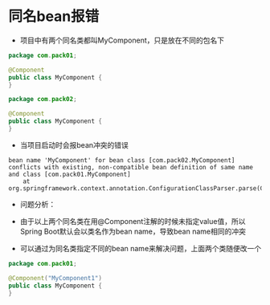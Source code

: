 # 同名bean报错

* 项目中有两个同名类都叫MyComponent，只是放在不同的包名下

```java
package com.pack01;

@Component
public class MyComponent {
}
```
```java
package com.pack02;

@Component
public class MyComponent {
}
```

* 当项目启动时会报bean冲突的错误

```text
bean name 'MyComponent' for bean class [com.pack02.MyComponent] conflicts with existing, non-compatible bean definition of same name and class [com.pack01.MyComponent]
	at org.springframework.context.annotation.ConfigurationClassParser.parse(ConfigurationClassParser.java:188)
```

* 问题分析：

* 由于以上两个同名类在用@Component注解的时候未指定value值，所以Spring Boot默认会以类名作为bean name，导致bean name相同的冲突

* 可以通过为同名类指定不同的bean name来解决问题，上面两个类随便改一个

```java
package com.pack01;

@Component("MyComponent1")
public class MyComponent {
}
```

